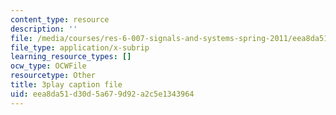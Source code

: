 ```yaml
---
content_type: resource
description: ''
file: /media/courses/res-6-007-signals-and-systems-spring-2011/eea8da51d30d5a679d92a2c5e1343964_3UkGd3LK2NY.vtt
file_type: application/x-subrip
learning_resource_types: []
ocw_type: OCWFile
resourcetype: Other
title: 3play caption file
uid: eea8da51-d30d-5a67-9d92-a2c5e1343964
---
```

